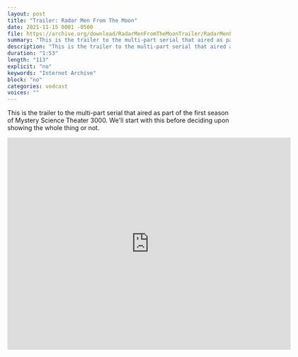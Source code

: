 ```yaml
---
layout: post
title: "Trailer: Radar Men From The Moon"
date: 2021-11-15 0001 -0500
file: https://archive.org/download/RadarMenFromTheMoonTrailer/RadarMenFromTheMoonTrailer.mp4
summary: "This is the trailer to the multi-part serial that aired as part of the first season of Mystery Science Theater 3000.  We'll start with this before deciding upon showing the whole thing or not."
description: "This is the trailer to the multi-part serial that aired as part of the first season of Mystery Science Theater 3000.  We'll start with this before deciding upon showing the whole thing or not."
duration: "1:53"
length: "113"
explicit: "no" 
keywords: "Internet Archive"
block: "no" 
categories: vodcast
voices: ""
---
```


This is the trailer to the multi-part serial that aired as part of the first season of Mystery Science Theater 3000.  We'll start with this before deciding upon showing the whole thing or not.

<iframe src="https://archive.org/embed/RadarMenFromTheMoonTrailer" width="640" height="480" frameborder="0" webkitallowfullscreen="true" mozallowfullscreen="true" allowfullscreen></iframe>
